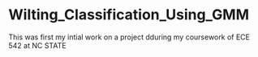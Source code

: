 # Wilting_Classification_Using_GMM
This was first my intial work on a project dduring my coursework of ECE 542 at NC STATE
